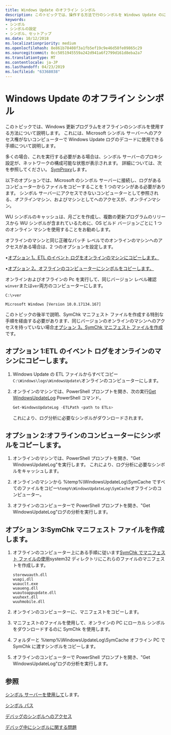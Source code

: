 ```yaml
---
title: Windows Update のオフライン シンボル
description: このトピックでは、操作する方法で行のシンボルを Windows Update のについて説明します。
keywords:
- シンボル
- シンボルの設定
- シンボル、セットアップ
ms.date: 10/12/2018
ms.localizationpriority: medium
ms.openlocfilehash: 8e861b78408f3a1fb5ef19c9e46d58fe09865c29
ms.sourcegitcommit: 0cc5051945559a242d941a6f2799d161d8eba2a7
ms.translationtype: MT
ms.contentlocale: ja-JP
ms.lasthandoff: 04/23/2019
ms.locfileid: "63368038"
---
```

# <a name="offline-symbols-for-windows-update"></a>Windows Update のオフライン シンボル

このトピックでは、Windows 更新プログラムをオフラインのシンボルを使用する方法について説明します。 これには、Microsoft シンボル サーバーへのアクセス権がないコンピューターで Windows Update ログのデコードに使用できる手順について説明します。 

多くの場合、これを実行する必要がある場合は、シンボル サーバーのプロキシ設定が、ネットワークの構成可能な状態が表示されます。 詳細については、次を参照してください。 [SymProxy](https://docs.microsoft.com/windows-hardware/drivers/debugger/symproxy)します。

以下のオプションでは、Microsoft のシンボル サーバーに接続し、ログがあるコンピューターからファイルをコピーすることを 1 つのマシンがある必要があります。 シンボル サーバーにアクセスできないコンピューターとして参照される、*オフライン*マシン、およびマシンとしてへのアクセスが、*オンライン*マシン。

 WU シンボルのキャッシュは、月ごとを作成し、複数の更新プログラムのリリースから WU シンボルが含まれているために、OS ビルド バージョンごとに 1 つのオンライン マシンを使用することをお勧めします。 
 
オフラインのマシンと同じ正確なパッチ レベルでのオンラインのマシンへのアクセスがある場合は、2 つのオプションを設定します。

•[オプション 1。ETL のイベント ログをオンラインのマシンにコピーします。](#ETL)

•[オプション 2。オフラインのコンピューターにシンボルをコピーします。](#OFFLINE)

オンラインおよびオフラインの Pc を実行して、同じバージョン レベル確認`winver`または`ver`両方のコンピューターにします。

```console
C:\>ver

Microsoft Windows [Version 10.0.17134.167]
```

このトピックの後半で説明、SymChk マニフェスト ファイルを作成する特別な手順を経由する必要があります、同じバージョンのオンラインのマシンへのアクセスを持っていない場合[オプション 3。SymChk マニフェスト ファイルを作成](#SYMCHK)です。


## <a name="span-idetlspanspan-idetlspanoption-1-copy-the-etl-event-log-to-the-online-machine"></a><span id="etl"></span><span id="ETL"></span>オプション 1:ETL のイベント ログをオンラインのマシンにコピーします。

1. Windows Update の ETL ファイルからすべてコピー`C:\Windows\logs\WindowsUpdate\`オンラインのコンピューターにします。

2. オンラインのマシンでは、PowerShell プロンプトを開き、次の実行[Get WindowsUpdateLog](https://docs.microsoft.com/powershell/module/windowsupdate/get-windowsupdatelog?view=win10-ps) PowerShell コマンド。 

   ```powershell
   Get-WindowsUpdateLog -ETLPath <path to ETLs>
   ```
   これにより、ログ分析に必要なシンボルがダウンロードされます。


## <a name="span-idofflinespanspan-idofflinespanoption-2-copy-the-symbols-to-the-offline-machine"></a><span id="offline"></span><span id="OFFLINE"></span>オプション 2:オフラインのコンピューターにシンボルをコピーします。

1. オンラインのマシンでは、PowerShell プロンプトを開き、"Get WindowsUpdateLog"を実行します。 これにより、ログ分析に必要なシンボルをキャッシュします。

2. オンラインのマシンから %temp%\WindowsUpdateLog\SymCache ですべてのファイルをコピー`%temp%\WindowsUpdateLog\SymCache`オフラインのコンピューター。

3. オフラインのコンピューターで PowerShell プロンプトを開き、"Get WindowsUpdateLog"ログの分析を実行します。


## <a name="span-idsymchkspanspan-idsymchkspanoption-3-create-a-symchk-manifest-file"></a><span id="symchk"></span><span id="SYMCHK"></span>オプション 3:SymChk マニフェスト ファイルを作成します。

1.  オフラインのコンピューター上にある手順に従います[SymChk でマニフェスト ファイルの使用](https://docs.microsoft.com/windows-hardware/drivers/debugger/using-a-manifest-file-with-symchk)system32 ディレクトリにこれらのファイルのマニフェストを作成します。

    ```console
    storewuauth.dll
    wuapi.dll
    wuauclt.exe
    wuaueng.dll
    wuautoappupdate.dll
    wuuhext.dll
    wuuhmobile.dll
    ```

2.  オンラインのコンピューターに、マニフェストをコピーします。

3.  マニフェストのファイルを使用して、オンラインの PC にローカル シンボルをダウンロードするのに SymChk を使用します。 

4.  フォルダーと %temp%\WindowsUpdateLog\SymCache オフライン PC で SymChk に渡すシンボルをコピーします。
 
5. オフラインのコンピューターで PowerShell プロンプトを開き、"Get WindowsUpdateLog"ログの分析を実行します。

 



## <a name="see-also"></a>参照

[シンボル サーバーを使用して](using-a-symbol-server.md)します。

[シンボル パス](symbol-path.md) 

[デバッグのシンボルへのアクセス](accessing-symbols-for-debugging.md)

[デバッグ中にシンボルに関する問題](symbol-problems-while-debugging.md)
 





